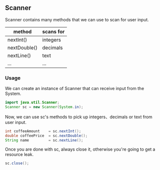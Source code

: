 ## Scanner

Scanner contains many methods that we can use to scan for user input.

| method       | scans for |
| ------------ | --------- |
| nextInt()    | integers  |
| nextDouble() | decimals  |
| nextLine()   | text      |
| ...          | ...       |

### Usage

We can create an instance of Scanner that can receive input from the System.

```java
import java.util.Scanner;
Scanner sc = new Scanner(System.in);
```

Now, we can use sc's methods to pick up integers、decimals or text from user input.

```java
int coffeeAmount    = sc.nextInt();
double coffeePrice  = sc.nextDouble();
String name         = sc.nextLine();
```

Once you are done with sc, always close it, otherwise you're going to get a resource leak.

```java
sc.close();
```

